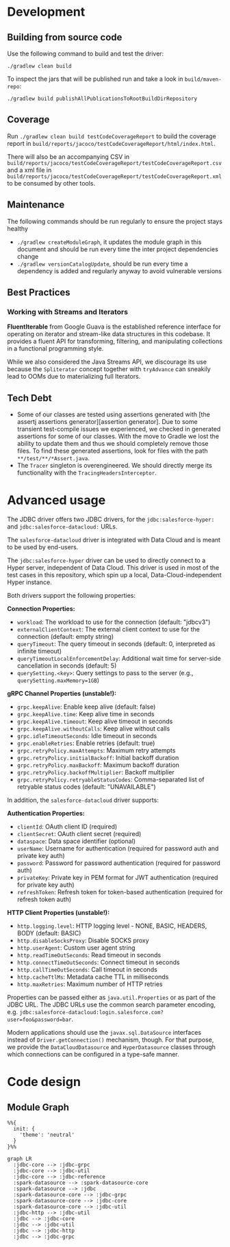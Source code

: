 # Development

## Building from source code

Use the following command to build and test the driver:

```shell
./gradlew clean build
```

To inspect the jars that will be published run and take a look in `build/maven-repo`:

```shell
./gradlew build publishAllPublicationsToRootBuildDirRepository
```

## Coverage

Run `./gradlew clean build testCodeCoverageReport` to build the coverage report in `build/reports/jacoco/testCodeCoverageReport/html/index.html`.

There will also be an accompanying CSV in `build/reports/jacoco/testCodeCoverageReport/testCodeCoverageReport.csv` and a xml file in `build/reports/jacoco/testCodeCoverageReport/testCodeCoverageReport.xml` to be consumed by other tools.

## Maintenance

The following commands should be run regularly to ensure the project stays healthy
- `./gradlew createModuleGraph`, it updates the module graph in this document and should be run every time the inter project dependencies change
- `./gradlew versionCatalogUpdate`, should be run every time a dependency is added and regularly anyway to avoid vulnerable versions

## Best Practices

### Working with Streams and Iterators

**FluentIterable** from Google Guava is the established reference interface for operating on iterator and stream-like data structures in this codebase. It provides a fluent API for transforming, filtering, and manipulating collections in a functional programming style.

While we also considered the Java Streams API, we discourage its use because the `Spliterator` concept together with `tryAdvance` can sneakily lead to OOMs due to materializing full Iterators.

## Tech Debt

- Some of our classes are tested using assertions generated with [the assertj assertions generator][assertion generator]. Due to some transient test-compile issues we experienced, we checked in generated assertions for some of our classes. With the move to Gradle we lost the ability to update them and thus we should completely remove those files. To find these generated assertions, look for files with the path `**/test/**/*Assert.java`.
- The `Tracer` singleton is overengineered. We should directly merge its functionality with the `TracingHeadersInterceptor`.

# Advanced usage

The JDBC driver offers two JDBC drivers, for the `jdbc:salesforce-hyper:`
and `jdbc:salesforce-datacloud:` URLs.

The `salesforce-datacloud` driver is integrated with Data Cloud and is meant
to be used by end-users.

The `jdbc:salesforce-hyper` driver can be used to directly connect to a Hyper
server, independent of Data Cloud. This driver is used in most of the test cases
in this repository, which spin up a local, Data-Cloud-independent Hyper instance.

Both drivers support the following properties:

**Connection Properties:**
- `workload`: The workload to use for the connection (default: "jdbcv3")
- `externalClientContext`: The external client context to use for the connection (default: empty string)
- `queryTimeout`: The query timeout in seconds (default: 0, interpreted as infinite timeout)
- `queryTimeoutLocalEnforcementDelay`: Additional wait time for server-side cancellation in seconds (default: 5)
- `querySetting.<key>`: Query settings to pass to the server (e.g., `querySetting.maxMemory=1GB`)

**gRPC Channel Properties (unstable!):**
- `grpc.keepAlive`: Enable keep alive (default: false)
- `grpc.keepAlive.time`: Keep alive time in seconds
- `grpc.keepAlive.timeout`: Keep alive timeout in seconds
- `grpc.keepAlive.withoutCalls`: Keep alive without calls
- `grpc.idleTimeoutSeconds`: Idle timeout in seconds
- `grpc.enableRetries`: Enable retries (default: true)
- `grpc.retryPolicy.maxAttempts`: Maximum retry attempts
- `grpc.retryPolicy.initialBackoff`: Initial backoff duration
- `grpc.retryPolicy.maxBackoff`: Maximum backoff duration
- `grpc.retryPolicy.backoffMultiplier`: Backoff multiplier
- `grpc.retryPolicy.retryableStatusCodes`: Comma-separated list of retryable status codes (default: "UNAVAILABLE")

In addition, the `salesforce-datacloud` driver supports:

**Authentication Properties:**
- `clientId`: OAuth client ID (required)
- `clientSecret`: OAuth client secret (required)
- `dataspace`: Data space identifier (optional)
- `userName`: Username for authentication (required for password auth and private key auth)
- `password`: Password for password authentication (required for password auth)
- `privateKey`: Private key in PEM format for JWT authentication (required for private key auth)
- `refreshToken`: Refresh token for token-based authentication (required for refresh token auth)

**HTTP Client Properties (unstable!):**
- `http.logging.level`: HTTP logging level - NONE, BASIC, HEADERS, BODY (default: BASIC)
- `http.disableSocksProxy`: Disable SOCKS proxy
- `http.userAgent`: Custom user agent string
- `http.readTimeOutSeconds`: Read timeout in seconds
- `http.connectTimeOutSeconds`: Connect timeout in seconds
- `http.callTimeOutSeconds`: Call timeout in seconds
- `http.cacheTtlMs`: Metadata cache TTL in milliseconds
- `http.maxRetries`: Maximum number of HTTP retries

Properties can be passed either as `java.util.Properties` or as part of the
JDBC URL. The JDBC URLs use the common search parameter encoding, e.g.
`jdbc:salesforce-datacloud:login.salesforce.com?user=foo&password=bar`.

Modern applications should use the `javax.sql.DataSource` interfaces instead
of `Driver.getConnection()` mechanism, though. For that purpose, we provide the
`DataCloudDatasource` and `HyperDatasource` classes through which connections
can be configured in a type-safe manner.

# Code design

## Module Graph

```mermaid
%%{
  init: {
    'theme': 'neutral'
  }
}%%

graph LR
  :jdbc-core --> :jdbc-grpc
  :jdbc-core --> :jdbc-util
  :jdbc-core --> :jdbc-reference
  :spark-datasource --> :spark-datasource-core
  :spark-datasource --> :jdbc
  :spark-datasource-core --> :jdbc-grpc
  :spark-datasource-core --> :jdbc-core
  :spark-datasource-core --> :jdbc-util
  :jdbc-http --> :jdbc-util
  :jdbc --> :jdbc-core
  :jdbc --> :jdbc-util
  :jdbc --> :jdbc-http
  :jdbc --> :jdbc-grpc
```